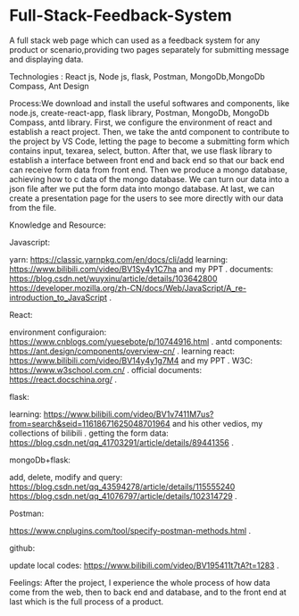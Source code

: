 # Full-Stack-Feedback-System
A full stack web page which can used as a feedback system for any product or scenario,providing two pages separately for submitting message and displaying data.

Technologies : React js, Node js, flask, Postman, MongoDb,MongoDb Compass, Ant Design

Process:We download and install the useful softwares and components, like node.js, create-react-app, flask library, Postman, MongoDb, MongoDb Compass, antd library. First, we configure the environment of react and establish a react project. Then, we take the antd component to contribute to the project by VS Code, letting the page to become a submitting form which contains input, texarea, select, button. After that, we use flask library to establish a interface between front end and back end so that our back end can receive form data from front end. Then we produce a mongo database, achieving how to c data of the mongo database. We can turn our data into a json file after we put the form data into mongo database. At last, we can create a presentation page for the users to see more directly with our data from the file.

Knowledge and Resource:

Javascript:

yarn: https://classic.yarnpkg.com/en/docs/cli/add
learning: https://www.bilibili.com/video/BV1Sy4y1C7ha and my PPT .
documents: https://blog.csdn.net/wuyxinu/article/details/103642800 https://developer.mozilla.org/zh-CN/docs/Web/JavaScript/A_re-introduction_to_JavaScript .

React:

environment configuraion: https://www.cnblogs.com/yuesebote/p/10744916.html .
antd components: https://ant.design/components/overview-cn/ .
learning react: https://www.bilibili.com/video/BV14y4y1g7M4 and my PPT .
W3C: https://www.w3school.com.cn/ .
official documents: https://react.docschina.org/ .

flask:

learning: https://www.bilibili.com/video/BV1v7411M7us?from=search&seid=11618671625048701964 and his other vedios, my collections of bilibili .
getting the form data: https://blog.csdn.net/qq_41703291/article/details/89441356 .

mongoDb+flask:

add, delete, modify and query: https://blog.csdn.net/qq_43594278/article/details/115555240 https://blog.csdn.net/qq_41076797/article/details/102314729 .

Postman:

https://www.cnplugins.com/tool/specify-postman-methods.html .

github:

update local codes: https://www.bilibili.com/video/BV195411t7tA?t=1283 .

Feelings: After the project, I experience the whole process of how data come from the web, then to back end and database, and to the front end at last which is the full process of a product.
